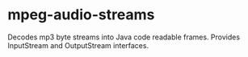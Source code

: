 # mpeg-audio-streams
Decodes mp3 byte streams into Java code readable frames. Provides InputStream and OutputStream interfaces.
